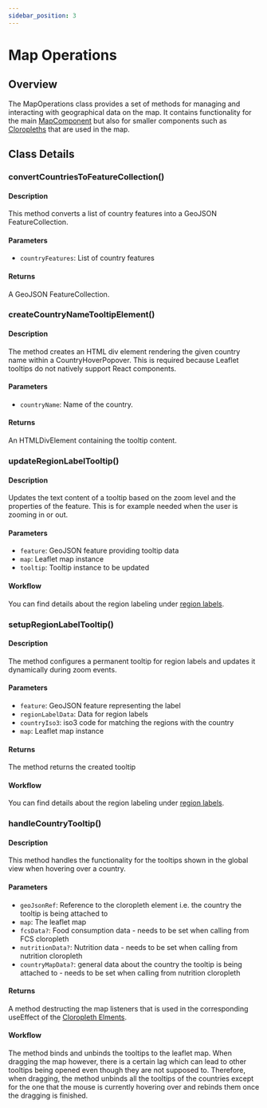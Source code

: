 ```yaml
---
sidebar_position: 3
---
```


# Map Operations

## Overview
The MapOperations class provides a set of methods for managing and interacting with geographical data on the map.
It contains functionality for the main [MapComponent](map_component.md) but also for smaller components such as [Cloropleths](map_cloropleths.md)
that are used in the map.

## Class Details
### convertCountriesToFeatureCollection()
#### Description
This method converts a list of country features into a GeoJSON FeatureCollection.

#### Parameters
- ```countryFeatures```: List of country features

#### Returns
A GeoJSON FeatureCollection.

### createCountryNameTooltipElement()
#### Description
The method creates an HTML div element rendering the given country name within a CountryHoverPopover. This is required because Leaflet tooltips do not natively support React components.

#### Parameters
- ```countryName```: Name of the country.

#### Returns
An HTMLDivElement containing the tooltip content.

### updateRegionLabelTooltip()
#### Description
Updates the text content of a tooltip based on the zoom level and the properties of the feature. This is for example needed
when the user is zooming in or out.

#### Parameters
- ```feature```: GeoJSON feature providing tooltip data
- ```map```: Leaflet map instance
- ```tooltip```: Tooltip instance to be updated

#### Workflow
You can find details about the region labeling under [region labels](map_region_labels.md).

### setupRegionLabelTooltip()
#### Description
The method configures a permanent tooltip for region labels and updates it dynamically during zoom events.

#### Parameters
- ```feature```: GeoJSON feature representing the label
- ```regionLabelData```: Data for region labels
- ```countryIso3```: iso3 code for matching the regions with the country
- ```map```: Leaflet map instance

#### Returns
The method returns the created tooltip

#### Workflow
You can find details about the region labeling under [region labels](map_region_labels.md).

### handleCountryTooltip()
#### Description
This method handles the functionality for the tooltips shown in the global view when hovering over a country.

#### Parameters
- ```geoJsonRef```: Reference to the cloropleth element i.e. the country the tooltip is being attached to
- ```map```: The leaflet map
- ```fcsData?```: Food consumption data - needs to be set when calling from FCS cloropleth
- ```nutritionData?```: Nutrition data - needs to be set when calling from nutrition cloropleth
- ```countryMapData?```: general data about the country the tooltip is being attached to - needs to be set when calling from nutrition cloropleth

#### Returns
A method destructing the map listeners that is used in the corresponding useEffect of the [Cloropleth Elments](map_cloropleths.md).

#### Workflow
The method binds and unbinds the tooltips to the leaflet map. When dragging the map however, there is a certain lag which can
lead to other tooltips being opened even though they are not supposed to. Therefore, when dragging, the method unbinds all the
tooltips of the countries except for the one that the mouse is currently hovering over and rebinds them once the dragging is
finished.
